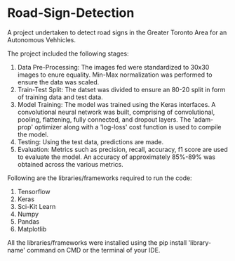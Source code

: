 # Road-Sign-Detection
A project undertaken to detect road signs in the Greater Toronto Area for an Autonomous Vehhicles. 

The project included the following stages: 

1. Data Pre-Processing: The images fed were standardized to 30x30 images to enure equality. Min-Max normalization was performed to ensure the data was scaled.
2. Train-Test Split: The datset was divided to ensure an 80-20 split in form of training data and test data.
3. Model Training: The model was trained using the Keras interfaces. A convolutional neural network was built, comprising of convolutional, pooling, flattening, fully connected, and dropout layers. The 'adam-prop' optimizer along with a 'log-loss' cost function is used to compile the model.
4. Testing: Using the test data, predictions are made.
5. Evaluation: Metrics such as precision, recall, accuracy, f1 score are used to evaluate the model. An accuracy of approximately 85%-89% was obtained across the various metrics.

Following are the libraries/frameworks required to run the code:

1. Tensorflow
2. Keras
3. Sci-Kit Learn
4. Numpy
5. Pandas
6. Matplotlib

All the libraries/frameworks were installed using the pip install 'library-name' command on CMD or the terminal of your IDE.

